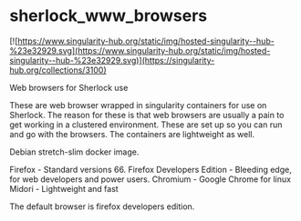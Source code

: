 # sherlock_www_browsers


[![https://www.singularity-hub.org/static/img/hosted-singularity--hub-%23e32929.svg](https://www.singularity-hub.org/static/img/hosted-singularity--hub-%23e32929.svg)](https://singularity-hub.org/collections/3100)

Web browsers for Sherlock use

These are web browser wrapped in singularity containers for use on Sherlock. 
The reason for these is that web browsers are usually a pain to get working in a clustered environment. 
These are set up so you can run and go with the browsers. The containers are lightweight as well.

Debian stretch-slim docker image.

Firefox - Standard versions 66.
Firefox Developers Edition - Bleeding edge, for web developers and power users.
Chromium - Google Chrome for linux
Midori - Lightweight and fast

The default browser is firefox developers edition.
